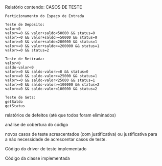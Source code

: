 
Relatório contendo:
CASOS DE TESTE

    Particionamento do Espaço de Entrada

    Teste de Deposito:
    valor<0 
    valor>=0 && valor+saldo<50000 && status=0
    valor>=0 && valor+saldo>=50000 && status=0
    valor>=0 && valor+saldo<200000 && status=1
    valor>=0 && valor+saldo>=200000 && status=1
    valor>=0 && status=2
   
    Teste de Retirada:
    valor<0
    saldo-valor<0
    valor>=0 && saldo-valor>=0 && status=0
    valor>=0 && saldo-valor>=25000 && status=1
    valor>=0 && saldo-valor<25000 && status=1
    valor>=0 && saldo-valor>=100000 && status=2
    valor>=0 && saldo-valor<100000 && status=2

    Teste de Gets:
    getSaldo
    getStatus


relatórios de defeitos (até que todos foram eliminados)

análise de cobertura do código

novos casos de teste acrescentados (com justificativa) ou justificativa para a não necessidade de acrescentar casos de teste.


Código do driver de teste implementado

Código da classe implementada
